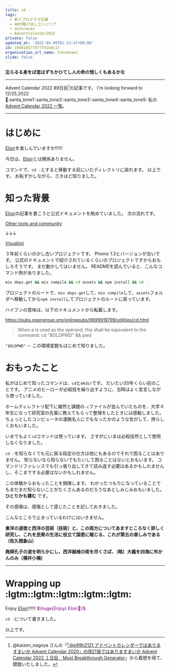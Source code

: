 ```yaml
---
title: cd -
tags:
  - 新人プログラマ応援
  - 40代駆け出しエンジニア
  - autoracex
  - AdventCalendar2022
private: false
updated_at: '2022-04-09T01:23:47+09:00'
id: 19d818577d77f91b0c17
organization_url_name: fukuokaex
slide: false
---
```

**忘らるる身をば思はずちかひてし人の命の惜しくもあるかな**


---

Advent Calendar 2022 89日目[^1]の記事です。
I'm looking forward to 12/25,2022 :santa::santa_tone1::santa_tone2::santa_tone3::santa_tone4::santa_tone5:
私の[Advent Calendar 2022 一覧](https://docs.google.com/spreadsheets/d/1HQvFjagQLRPjOYAjDVzWp9S4b8dKixxvvaz_TtbZWto/edit#gid=1723448955)。

[^1]: @kaizen_nagoya さんの「[「@e99h2121 アドベントカレンダーではありますまいか Advent Calendar 2020」の改訂版ではありますまいか Advent Calendar 2022 １日目　Most Breakthrough Generator](https://qiita.com/kaizen_nagoya/items/49ebebee3a0377f3b59b)」から着想を得て、模倣いたしました。 

---



# はじめに

[Elixir](https://elixir-lang.org/)を楽しんでいますか:bangbang::bangbang::bangbang:

今日は、[Elixir](https://elixir-lang.org/)とは関係ありません。

コマンドで、`cd -`とすると移動する前にいたディレクトリに戻れます。
以上です。
お恥ずかしながら、さきほど知りました。

# 知った背景

[Elixir](https://elixir-lang.org/)の記事を書こうと公式ドキュメントを眺めていました。
次の流れです。

[Other tools and community](https://elixir-lang.org/getting-started/debugging.html#other-tools-and-community)

↓↓↓

[Visualixir](https://github.com/koudelka/visualixir)

３年前くらいの少し古いプロジェクトです。
Phonix 1.3とバージョンが古いです。
公式のドキュメントで紹介されているくらいのプロジェクトですからおもしろそうです。
まだ動かしてはいません。
READMEを読んでいると、こんなコマンド例がありました。

```bash
mix deps.get && mix compile && cd assets && npm install && cd -
```

プロジェクトのルートで、`mix deps.get`して、`mix compile`して、`assets`フォルダへ移動してから`npm install`してプロジェクトのルートに戻っています。

ハイフンの意味は、以下のドキュメントから転載します。

https://pubs.opengroup.org/onlinepubs/9699919799/utilities/cd.html

> When a <hyphen-minus> is used as the operand, this shall be equivalent to the command:
> cd "$OLDPWD" && pwd

`"$OLDPWD"` -- この環境変数もはじめて知りました。


# おもったこと

私がはじめて知ったコマンドは、`cd`と`mkdir`です。
だいたい20年くらい前のことです。
アニメのヒーローが必殺技を繰り出すように、当時はよく宣言しながら使っていました。

ホームディレクトリ配下に雑然と課題の`.c`ファイルが並んでいたものを、大学４年生になって研究室の先輩に教えてもらって整理をしたときには感動しました。
ちょっとしたコンピュータの凄腕名人にでもなったかのような気がして、誇らしくおもいました。

いまでもよく`cd`コマンドは使っています。
さすがにいまは必殺技然として使用しなくなりました。

`cd -`を知らなくても元に戻る指定の仕方は他にもあるのでそれで困ることはありません。
知らないなら知らないでもたいして困ることはないとおもいます。
コマンドリファレンスでも引っ張り出してきて読み返す必要はあるかもしれませんし、そこまでする必要はないかもしれません。

この体験からおもったことを開陳します。
わかったつもりになっていることでもまだまだ知らないことがたくさんあるのだろうなあとしみじみおもいました。
**ひとりかも寝む** です。

その感傷は、感傷として感じたことを記しておきました。

こんなところで止まっているわけにはいきません。

**東洋の道徳と西洋の芸術（技術）と、この両方についてあますところなく詳しく研究し、これを民衆の生活に役立て国恩に報じる、これが第五の楽しみである（佐久間象山）**

**堯舜孔子の道を明らかにし、西洋器械の術を尽くさば、（略）大義を四海に布かんのみ（横井小楠）**


---

# Wrapping up :lgtm::lgtm::lgtm::lgtm::lgtm:

Enjoy [Elixir](https://elixir-lang.org/):bangbang::bangbang::bangbang:
<font color="purple">$\huge{Enjoy\ Elixir🚀}$</font>

`cd -`について書きました。



以上です。





